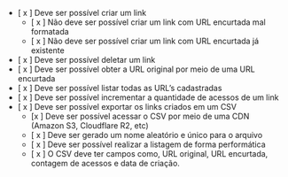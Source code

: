 - [ x ]  Deve ser possível criar um link
    - [ x ]  Não deve ser possível criar um link com URL encurtada mal formatada
    - [ x ]  Não deve ser possível criar um link com URL encurtada já existente
- [ x ]  Deve ser possível deletar um link
- [ x ]  Deve ser possível obter a URL original por meio de uma URL encurtada
- [ x ]  Deve ser possível listar todas as URL’s cadastradas
- [ x ]  Deve ser possível incrementar a quantidade de acessos de um link
- [ x ]  Deve ser possível exportar os links criados em um CSV
    - [x  ]  Deve ser possível acessar o CSV por meio de uma CDN (Amazon S3, Cloudflare R2, etc)
    - [ x ]  Deve ser gerado um nome aleatório e único para o arquivo
    - [ x ]  Deve ser possível realizar a listagem de forma performática
    - [ x ]  O CSV deve ter campos como, URL original, URL encurtada, contagem de acessos e data de criação.
